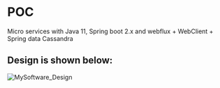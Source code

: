 # POC
Micro services with Java 11, Spring boot 2.x and  webflux + WebClient + Spring data Cassandra

## Design is shown below:

![MySoftware_Design](https://user-images.githubusercontent.com/48691043/108583601-8461f900-7360-11eb-879e-6b0c3d631484.png)

